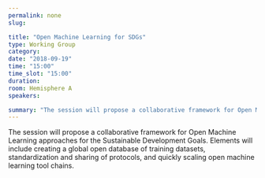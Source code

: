 ```yaml
---
permalink: none
slug:

title: "Open Machine Learning for SDGs"
type: Working Group
category:
date: "2018-09-19"
time: "15:00"
time_slot: "15:00"
duration:
room: Hemisphere A
speakers:

summary: "The session will propose a collaborative framework for Open Machine Learning approaches for the Sustainable Development Goals. Elements will include creating a global open database of training datasets, standardization and sharing of protocols, and quickly scaling open machine learning tool chains."
---
```

The session will propose a collaborative framework for Open Machine Learning approaches for the Sustainable Development Goals. Elements will include creating a global open database of training datasets, standardization and sharing of protocols, and quickly scaling open machine learning tool chains.
